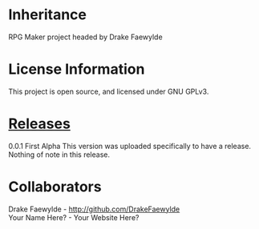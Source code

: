 # Inheritance
RPG Maker project headed by Drake Faewylde

# License Information
This project is open source, and licensed under GNU GPLv3.

# <a href="http://github.com/DrakeFaewylde/Inheritance/releases">Releases</a>
0.0.1 First Alpha This version was uploaded specifically to have a release. Nothing of note in this release.

# Collaborators
Drake Faewylde - http://github.com/DrakeFaewylde  
Your Name Here? - Your Website Here?
